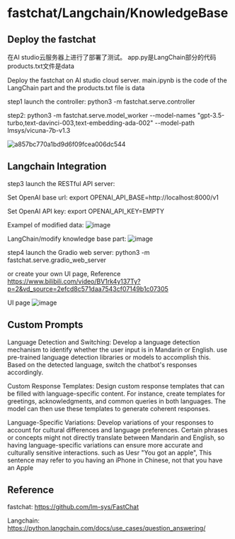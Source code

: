 # fastchat/Langchain/KnowledgeBase

## Deploy the fastchat
在AI studio云服务器上进行了部署了测试。 app.py是LangChain部分的代码  products.txt文件是data

Deploy the fastchat on AI studio cloud server. main.ipynb is the code of the LangChain part and the products.txt file is data

step1  launch the controller: python3 -m fastchat.serve.controller

step2: python3 -m fastchat.serve.model_worker --model-names "gpt-3.5-turbo,text-davinci-003,text-embedding-ada-002" --model-path lmsys/vicuna-7b-v1.3 


![a857bc770a1bd9d6f09fcea006dc544](https://github.com/AliaXueting/fastchat/assets/96671351/b15ab77a-655b-4b0f-a004-53273e7f416c)

## Langchain Integration
step3 launch the RESTful API server: 

Set OpenAI base url: export OPENAI_API_BASE=http://localhost:8000/v1

Set OpenAI API key: export OPENAI_API_KEY=EMPTY

Exampel of modified data:
![image](https://github.com/AliaXueting/fastchat-Vicuna-Langchain-Modif_KnowledgeBase/assets/96671351/cc1b8659-a8f1-4ea0-934d-3f99a0e5b525)

LangChain/modify knowledge base part:
![image](https://github.com/AliaXueting/fastchat-Vicuna-Langchain-Modif_KnowledgeBase/assets/96671351/69a27c71-7d5f-4705-bc91-1183a516bb88)


step4 launch the Gradio web server: python3 -m fastchat.serve.gradio_web_server

or create your own UI page, Reference https://www.bilibili.com/video/BV1rk4y137Ty?p=2&vd_source=2efcd8c571daa7543cf07149b1c07305

UI page 
![image](https://github.com/AliaXueting/fastchat-Vicuna-Langchain-Modif_KnowledgeBase/assets/96671351/6cb34dae-83ce-44f1-b9dc-ec322a7cdda8)


## Custom Prompts
Language Detection and Switching: Develop a language detection mechanism to identify whether the user input is in Mandarin or English. 
use pre-trained language detection libraries or models to accomplish this. Based on the detected language, switch the chatbot's responses accordingly.

Custom Response Templates: Design custom response templates that can be filled with language-specific content. For instance, create templates for greetings, acknowledgments, and common queries in both languages. The model can then use these templates to generate coherent responses.

Language-Specific Variations: Develop variations of your responses to account for cultural differences and language preferences. Certain phrases or concepts might not directly translate between Mandarin and English, so having language-specific variations can ensure more accurate and culturally sensitive interactions. such as Uesr "You got an apple", This sentence may refer to you having an iPhone in Chinese, not that you have an Apple

## Reference
fastchat:
https://github.com/lm-sys/FastChat

Langchain:
https://python.langchain.com/docs/use_cases/question_answering/ 
